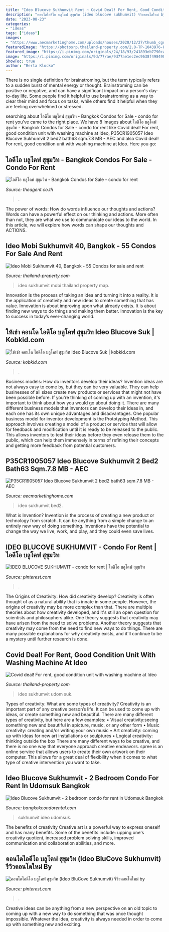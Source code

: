 ```yaml
---
title: "Ideo Blucove Sukhumvit Rent ~ Covid Deal! For Rent, Good Condition Unit With Washing Machine At Ideo"
description: "คอนโดไอดีโอ บลูโคฟ สุขุมวิท (ideo blucove sukhumvit) รีวิวคอนโดใหม่ by"
date: "2023-08-23"
categories:
- "ideas"
tags: ["ideas"]
images:
- "https://www.aecmarketinghome.com/uploads/houses/2020/12/27/thumb_cgd1609055664.jpg"
featuredImage: "https://photosrp.thailand-property.com/2.0-TP-1043976-PP-6710586-16663445016071352601835-1-490-325-ct/condo-for-rent-in-ideo-blucove-sukhumvit-bang-na-bangkok-near-bts-udom-suk.jpg"
featured_image: "https://i.pinimg.com/originals/24/18/93/241893eb7790cad8424b109c345558de.jpg"
image: "https://i.pinimg.com/originals/9d/77/ae/9d77ae1ec2ec9638f4984907fcc7ac18.jpg"
ShowToc: true
author: "Berta Klocko"
---
```



There is no single definition for brainstroming, but the term typically refers to a sudden burst of mental energy or thought. Brainstroming can be positive or negative, and can have a significant impact on a person's day-to-day life. Some people find it helpful to use brainstroming as a way to clear their mind and focus on tasks, while others find it helpful when they are feeling overwhelmed or stressed.

	

		
searching about ไอดีโอ บลูโคฟ สุขุมวิท - Bangkok Condos for Sale - condo for rent you've came to the right place. We have 8 Images about ไอดีโอ บลูโคฟ สุขุมวิท - Bangkok Condos for Sale - condo for rent like Covid deal! For rent, good condition unit with washing machine at Ideo, P35CR1905057 Ideo Blucove Sukhumvit 2 bed2 bath63 sqm.7.8 MB - AEC and also Covid deal! For rent, good condition unit with washing machine at Ideo. Here you go:
		
    
## ไอดีโอ บลูโคฟ สุขุมวิท - Bangkok Condos For Sale - Condo For Rent

<img loading=lazy src="http://www.theagent.co.th/detail/property/al-t009r1481/more/dsc03732.jpg" onerror="this.onerror=null;this.src='https://tse2.mm.bing.net/th?id=OIP.G7abzdSQiKJ3g2cbgLHiMgHaF6&amp;pid=15.1';" alt="ไอดีโอ บลูโคฟ สุขุมวิท - Bangkok Condos for Sale - condo for rent">

_Source: theagent.co.th_

>. 

	

The power of words: How do words influence our thoughts and actions?
Words can have a powerful effect on our thinking and actions. More often than not, they are what we use to communicate our ideas to the world. In this article, we will explore how words can shape our thoughts and ACTIONS.

    
## Ideo Mobi Sukhumvit 40, Bangkok - 55 Condos For Sale And Rent

<img loading=lazy src="https://photos.thailand-property.com/static_map/map_13.716836_100.581599.jpg" onerror="this.onerror=null;this.src='https://tse3.mm.bing.net/th?id=OIP.Y59pBmuUWqGXg34bsB7X5gAAAA&amp;pid=15.1';" alt="Ideo Mobi Sukhumvit 40, Bangkok - 55 Condos for sale and rent">

_Source: thailand-property.com_

>ideo sukhumvit mobi thailand property map. 

	

Innovation is the process of taking an idea and turning it into a reality. It is the application of creativity and new ideas to create something that has value. Innovation is about improving upon what already exists. It is about finding new ways to do things and making them better. Innovation is the key to success in today’s ever-changing world.

    
## ให้เช่า คอนโด ไอดีโอ บลูโคฟ สุขุมวิท Ideo Blucove Suk | Kobkid.com

<img loading=lazy src="https://www.kobkid.com/market/images/market_images/139998/6442ee34ca21e8c.jpg" onerror="this.onerror=null;this.src='https://tse4.mm.bing.net/th?id=OIP.DQbZcwcrNP0ZUv1XJhfRrQHaFj&amp;pid=15.1';" alt="ให้เช่า คอนโด ไอดีโอ บลูโคฟ สุขุมวิท Ideo Blucove Suk | kobkid.com">

_Source: kobkid.com_

>. 

	

Business models: How do inventors develop their ideas?
Invention ideas are not always easy to come by, but they can be very valuable. They can help businesses of all sizes create new products or services that might not have been possible before. If you're thinking of coming up with an invention, it's important to think about how you would go about doing it. There are many different business models that inventors can develop their ideas in, and each one has its own unique advantages and disadvantages.
One popular business model for inventor development is the Prototyping Method. This approach involves creating a model of a product or service that will allow for feedback and modification until it is ready to be released to the public. This allows inventors to test their ideas before they even release them to the public, which can help them immensely in terms of refining their concepts and getting more feedback from potential customers.

    
## P35CR1905057 Ideo Blucove Sukhumvit 2 Bed2 Bath63 Sqm.7.8 MB - AEC

<img loading=lazy src="https://www.aecmarketinghome.com/uploads/houses/2020/12/27/thumb_cgd1609055664.jpg" onerror="this.onerror=null;this.src='https://tse4.mm.bing.net/th?id=OIP.my9bYmjNDzniwZr1hNuX5AHaFj&amp;pid=15.1';" alt="P35CR1905057 Ideo Blucove Sukhumvit 2 bed2 bath63 sqm.7.8 MB - AEC">

_Source: aecmarketinghome.com_

>ideo sukhumvit bed2. 

	

What is Invention?
Invention is the process of creating a new product or technology from scratch. It can be anything from a simple change to an entirely new way of doing something. Inventions have the potential to change the way we live, work, and play, and they could even save lives.

    
## IDEO BLUCOVE SUKHUMVIT - Condo For Rent | ไอดีโอ บลูโคฟ สุขุมวิท

<img loading=lazy src="https://i.pinimg.com/originals/24/18/93/241893eb7790cad8424b109c345558de.jpg" onerror="this.onerror=null;this.src='https://tse1.mm.bing.net/th?id=OIP.-m3gPGMls2CgjBY9LdxG8AHaEK&amp;pid=15.1';" alt="IDEO BLUCOVE SUKHUMVIT - condo for rent | ไอดีโอ บลูโคฟ สุขุมวิท">

_Source: pinterest.com_

>. 

	

The Origins of Creativity: How did creativity develop?
Creativity is often thought of as a natural ability that is innate in some people. However, the origins of creativity may be more complex than that. There are multiple theories about how creativity developed, and it's still an open question for scientists and philosophers alike. One theory suggests that creativity may have arisen from the need to solve problems. Another theory suggests that creativity may come from the need to find new ways to do things. There are many possible explanations for why creativity exists, and it'll continue to be a mystery until further research is done.

    
## Covid Deal! For Rent, Good Condition Unit With Washing Machine At Ideo

<img loading=lazy src="https://photosrp.thailand-property.com/2.0-TP-1043976-PP-6710586-16663445016071352601835-1-490-325-ct/condo-for-rent-in-ideo-blucove-sukhumvit-bang-na-bangkok-near-bts-udom-suk.jpg" onerror="this.onerror=null;this.src='https://tse4.mm.bing.net/th?id=OIP.wggvww0PPh307cLe68GJ6QHaE6&amp;pid=15.1';" alt="Covid deal! For rent, good condition unit with washing machine at Ideo">

_Source: thailand-property.com_

>ideo sukhumvit udom suk. 

	

Types of creativity: What are some types of creativity?
Creativity is an important part of any creative person’s life. It can be used to come up with ideas, or create something new and beautiful. There are many different types of creativity, but here are a few examples: 
• Visual creativity:seeing something new and beautiful in apicture, music, or any other form 
• Music creativity: creating and/or writing your own music 
• Art creativity: coming up with ideas for new art installations or sculptures 
• Logical creativity: thinking outside the box 
There are many different ways to be creative, and there is no one way that everyone approach creative endeavors. spree is an online service that allows users to create their own artwork on their computer. This allows for a great deal of flexibility when it comes to what type of creative intervention you want to take.

    
## Ideo Blucove Sukhumvit - 2 Bedroom Condo For Rent In Udomsuk Bangkok

<img loading=lazy src="https://www.bangkokcondorental.com/apartment/wp-content/uploads/2016/04/2-4.jpg" onerror="this.onerror=null;this.src='https://tse2.mm.bing.net/th?id=OIP.VW1RSazKiuZRzgZByhdt9QHaFj&amp;pid=15.1';" alt="Ideo Blucove Sukhumvit - 2 bedroom condo for rent in Udomsuk Bangkok">

_Source: bangkokcondorental.com_

>sukhumvit ideo udomsuk. 

	

The benefits of creativity
Creative art is a powerful way to express oneself and has many benefits. Some of the benefits include: upping one's creativity quotient, increased problem solving skills, improved communication and collaboration abilities, and more.

    
## คอนโดไอดีโอ บลูโคฟ สุขุมวิท (Ideo BluCove Sukhumvit) รีวิวคอนโดใหม่ By

<img loading=lazy src="https://i.pinimg.com/originals/9d/77/ae/9d77ae1ec2ec9638f4984907fcc7ac18.jpg" onerror="this.onerror=null;this.src='https://tse1.mm.bing.net/th?id=OIP.En7j0HUFceXF_zTN6llxwwHaFV&amp;pid=15.1';" alt="คอนโดไอดีโอ บลูโคฟ สุขุมวิท (Ideo BluCove Sukhumvit) รีวิวคอนโดใหม่ by">

_Source: pinterest.com_

>. 

	

Creative ideas can be anything from a new perspective on an old topic to coming up with a new way to do something that was once thought impossible. Whatever the idea, creativity is always needed in order to come up with something new and exciting.

